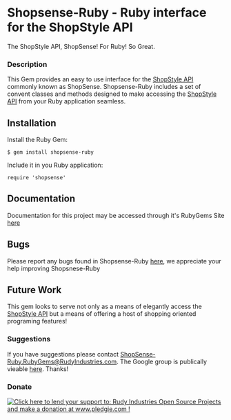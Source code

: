 # Shopsense-Ruby - Ruby interface for the ShopStyle API

The ShopStyle API, ShopSense! For Ruby! So Great.

### Description

This Gem provides an easy to use interface for the
[ShopStyle API](https://shopsense.shopstyle.com/page/ShopSenseHome) commonly known as ShopSense.
Shopsense-Ruby includes a set of convent classes and methods designed to make 
accessing the [ShopStyle API](https://shopsense.shopstyle.com/page/ShopSenseHome) 
from your Ruby application seamless.

## Installation

Install the Ruby Gem:

    $ gem install shopsense-ruby

Include it in you Ruby application:

    require 'shopsense'

## Documentation

Documentation for this project may be accessed through it's RubyGems Site [here](https://rubygems.org/gems/shopsense-ruby)

## Bugs

Please report any bugs found in Shopsense-Ruby [here](https://github.com/RudyIndustries/shopsense-ruby/issues), we appreciate your help improving Shopsnese-Ruby

## Future Work

This gem looks to serve not only as a means of elegantly access the 
[ShopStyle API](https://shopsense.shopstyle.com/page/ShopSenseHome) 
but a means of offering a host of shopping oriented programing features!

### Suggestions
If you have suggestions please contact ShopSense-Ruby.RubyGems@RudyIndustries.com.  The Google group is publically vieable
[here](https://groups.google.com/a/rudyindustries.com/group/ShopSense-Ruby.RubyGems). Thanks!

### Donate
<a href='http://www.pledgie.com/campaigns/17244'><img alt='Click here to lend your support to: Rudy Industries Open Source Projects and make a donation at www.pledgie.com !' src='http://www.pledgie.com/campaigns/17244.png?skin_name=chrome' border='0' /></a>